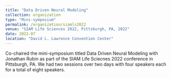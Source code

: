 ```yaml
---
title: "Data Driven Neural Modeling"
collection: organization
type: "Mini-symposium"
permalink: /organization/siamls2022
venue: "SIAM Life Sciences 2022, Pittsburgh, PA, 2022"
date: 2022-07
location: "David L. Lawrence Convention Center"
---
```


Co-chaired the mini-symposium titled Data Driven Neural Modeling with Jonathan Rubin as part of the SIAM Life Sciecnes 2022 conference in Pittsburgh, PA. We had two sessions over two days with four speakers each for a total of eight speakers. 
